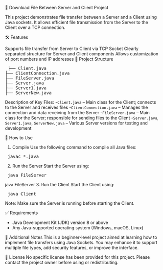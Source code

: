 📁 Download File Between Server and Client Project

This project demonstrates file transfer between a Server and a Client using Java sockets. It allows efficient file transmission from the Server to the Client over a TCP connection.

🛠️ Features

Supports file transfer from Server to Client via TCP Socket
Clearly separated structure for Server and Client components
Allows customization of port numbers and IP addresses
📂 Project Structure
<pre> ├── Client.java
├── ClientConnection.java
├── FileServer.java
├── Server.java
├── Server1.java
├── ServerNew.java </pre>

Description of Key Files:
-`Client.java` – Main class for the Client; connects to the Server and receives files
-`ClientConnection.java` – Manages the connection and data receiving from the Server
-`FileServer.java` – Main class for the Server; responsible for sending files to the Client
-`Server.java`, `Server1.java`, `ServerNew.java` – Various Server versions for testing and development

🚀 How to Use

1. Compile
Use the following command to compile all Java files:
<pre> javac *.java </pre>

2. Run the Server
Start the Server using:
<pre> java FileServer </pre>

java FileServer
3. Run the Client
Start the Client using:
<pre> java Client </pre>
Note: Make sure the Server is running before starting the Client.

✅ Requirements
- Java Development Kit (JDK) version 8 or above
- Any Java-supported operating system (Windows, macOS, Linux)

📌 Additional Notes
This is a beginner-level project aimed at learning how to implement file transfers using Java Sockets.
You may enhance it to support multiple file types, add security features, or improve the interface.

📄 License
No specific license has been provided for this project. Please contact the project owner before using or redistributing.
